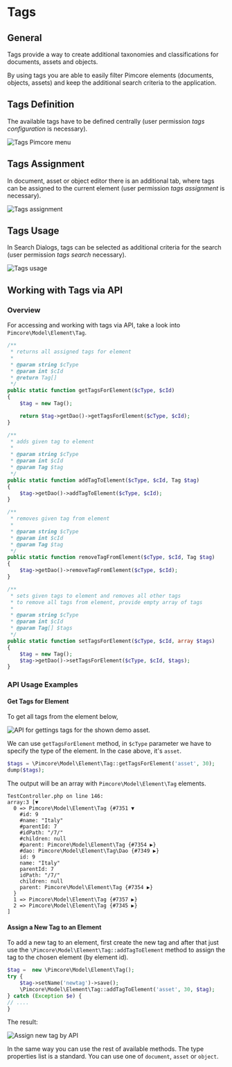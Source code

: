 # Tags

## General

Tags provide a way to create additional taxonomies and classifications for documents, assets and objects. 

By using tags you are able to easily filter Pimcore elements (documents, objects, assets) and keep the additional 
search criteria to the application.

## Tags Definition

The available tags have to be defined centrally (user permission *tags configuration* is necessary).
 
![Tags Pimcore menu](../img/tags_menu.png)

## Tags Assignment

In document, asset or object editor there is an additional tab, 
where tags can be assigned to the current element (user permission *tags assignment* is necessary).

![Tags assignment](../img/tags_assignment.png)

## Tags Usage

In Search Dialogs, tags can be selected as additional criteria for the search (user permission *tags search* necessary).

![Tags usage](../img/tags_filtering.png)

## Working with Tags via API

### Overview 

For accessing and working with tags via API, take a look into `Pimcore\Model\Element\Tag`.

```php
/**
 * returns all assigned tags for element
 *
 * @param string $cType
 * @param int $cId
 * @return Tag[]
 */
public static function getTagsForElement($cType, $cId)
{
    $tag = new Tag();

    return $tag->getDao()->getTagsForElement($cType, $cId);
}

/**
 * adds given tag to element
 *
 * @param string $cType
 * @param int $cId
 * @param Tag $tag
 */
public static function addTagToElement($cType, $cId, Tag $tag)
{
    $tag->getDao()->addTagToElement($cType, $cId);
}

/**
 * removes given tag from element
 *
 * @param string $cType
 * @param int $cId
 * @param Tag $tag
 */
public static function removeTagFromElement($cType, $cId, Tag $tag)
{
    $tag->getDao()->removeTagFromElement($cType, $cId);
}

/**
 * sets given tags to element and removes all other tags
 * to remove all tags from element, provide empty array of tags
 *
 * @param string $cType
 * @param int $cId
 * @param Tag[] $tags
 */
public static function setTagsForElement($cType, $cId, array $tags)
{
    $tag = new Tag();
    $tag->getDao()->setTagsForElement($cType, $cId, $tags);
}
```

### API Usage Examples

#### Get Tags for Element

To get all tags from the element below, 

![API for gettings tags for the shown demo asset.](../img/tags_api_get_tags.png)

We can use `getTagsForElement` method, in `$cType` parameter we have to specify the type of the element. 
In the case above, it's `asset`. 

```php
$tags = \Pimcore\Model\Element\Tag::getTagsForElement('asset', 30);
dump($tags);
```

The output will be an array with `Pimcore\Model\Element\Tag` elements.

```
TestController.php on line 146:
array:3 [▼
  0 => Pimcore\Model\Element\Tag {#7351 ▼
    #id: 9
    #name: "Italy"
    #parentId: 7
    #idPath: "/7/"
    #children: null
    #parent: Pimcore\Model\Element\Tag {#7354 ▶}
    #dao: Pimcore\Model\Element\Tag\Dao {#7349 ▶}
    id: 9
    name: "Italy"
    parentId: 7
    idPath: "/7/"
    children: null
    parent: Pimcore\Model\Element\Tag {#7354 ▶}
  }
  1 => Pimcore\Model\Element\Tag {#7357 ▶}
  2 => Pimcore\Model\Element\Tag {#7345 ▶}
]  
```

#### Assign a New Tag to an Element

To add a new tag to an element, first create the new tag and after that just use the `\Pimcore\Model\Element\Tag::addTagToElement` 
method to assign the tag to the chosen element (by element id).

```php
$tag =  new \Pimcore\Model\Element\Tag();
try {
    $tag->setName('newtag')->save();
    \Pimcore\Model\Element\Tag::addTagToElement('asset', 30, $tag);
} catch (Exception $e) {
// ....
}

```

The result:

![Assign new tag by API](../img/tags_api_assign_new_element.png)

In the same way you can use the rest of available methods. 
The type properties list is a standard. You can use one of `document`, `asset` or `object`.
 
 